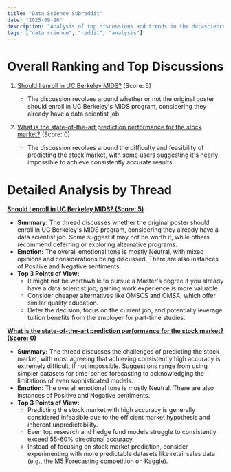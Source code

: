 ```yaml
---
title: "Data Science Subreddit"
date: "2025-09-26"
description: "Analysis of top discussions and trends in the datascience subreddit"
tags: ["data science", "reddit", "analysis"]
---
```


# Overall Ranking and Top Discussions
1.  [Should I enroll in UC Berkeley MIDS?](https://www.reddit.com/r/datascience/comments/1nr8iu0/should_i_enroll_in_uc_berkeley_mids/) (Score: 5)
    * The discussion revolves around whether or not the original poster should enroll in UC Berkeley's MIDS program, considering they already have a data scientist job.

2.  [What is the state-of-the-art prediction performance for the stock market?](https://www.reddit.com/r/datascience/comments/1nqwcip/what_is_the_stateoftheart_prediction_performance/) (Score: 0)
    * The discussion revolves around the difficulty and feasibility of predicting the stock market, with some users suggesting it's nearly impossible to achieve consistently accurate results.

# Detailed Analysis by Thread
**[Should I enroll in UC Berkeley MIDS? (Score: 5)](https://www.reddit.com/r/datascience/comments/1nr8iu0/should_i_enroll_in_uc_berkeley_mids/)**
*  **Summary:** The thread discusses whether the original poster should enroll in UC Berkeley's MIDS program, considering they already have a data scientist job. Some suggest it may not be worth it, while others recommend deferring or exploring alternative programs.
*  **Emotion:** The overall emotional tone is mostly Neutral, with mixed opinions and considerations being discussed. There are also instances of Positive and Negative sentiments.
*  **Top 3 Points of View:**
    * It might not be worthwhile to pursue a Master's degree if you already have a data scientist job; gaining work experience is more valuable.
    * Consider cheaper alternatives like OMSCS and OMSA, which offer similar quality education.
    * Defer the decision, focus on the current job, and potentially leverage tuition benefits from the employer for part-time studies.

**[What is the state-of-the-art prediction performance for the stock market? (Score: 0)](https://www.reddit.com/r/datascience/comments/1nqwcip/what_is_the_stateoftheart_prediction_performance/)**
*  **Summary:** The thread discusses the challenges of predicting the stock market, with most agreeing that achieving consistently high accuracy is extremely difficult, if not impossible. Suggestions range from using simpler datasets for time-series forecasting to acknowledging the limitations of even sophisticated models.
*  **Emotion:** The overall emotional tone is mostly Neutral. There are also instances of Positive and Negative sentiments.
*  **Top 3 Points of View:**
    * Predicting the stock market with high accuracy is generally considered infeasible due to the efficient market hypothesis and inherent unpredictability.
    * Even top research and hedge fund models struggle to consistently exceed 55-60% directional accuracy.
    * Instead of focusing on stock market prediction, consider experimenting with more predictable datasets like retail sales data (e.g., the M5 Forecasting competition on Kaggle).
